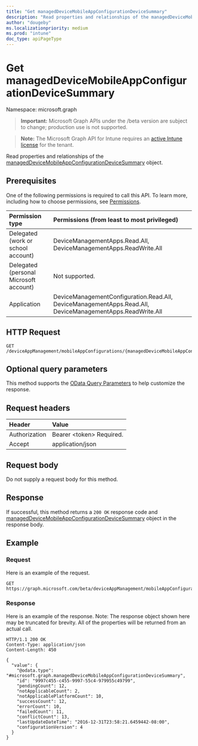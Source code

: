 ```yaml
---
title: "Get managedDeviceMobileAppConfigurationDeviceSummary"
description: "Read properties and relationships of the managedDeviceMobileAppConfigurationDeviceSummary object."
author: "dougeby"
ms.localizationpriority: medium
ms.prod: "intune"
doc_type: apiPageType
---
```


# Get managedDeviceMobileAppConfigurationDeviceSummary

Namespace: microsoft.graph

> **Important:** Microsoft Graph APIs under the /beta version are subject to change; production use is not supported.

> **Note:** The Microsoft Graph API for Intune requires an [active Intune license](https://go.microsoft.com/fwlink/?linkid=839381) for the tenant.

Read properties and relationships of the [managedDeviceMobileAppConfigurationDeviceSummary](../resources/intune-apps-manageddevicemobileappconfigurationdevicesummary.md) object.

## Prerequisites
One of the following permissions is required to call this API. To learn more, including how to choose permissions, see [Permissions](/graph/permissions-reference).

|Permission type|Permissions (from least to most privileged)|
|:---|:---|
|Delegated (work or school account)|DeviceManagementApps.Read.All, DeviceManagementApps.ReadWrite.All|
|Delegated (personal Microsoft account)|Not supported.|
|Application|DeviceManagementConfiguration.Read.All, DeviceManagementApps.Read.All, DeviceManagementApps.ReadWrite.All|

## HTTP Request
<!-- {
  "blockType": "ignored"
}
-->
``` http
GET /deviceAppManagement/mobileAppConfigurations/{managedDeviceMobileAppConfigurationId}/deviceStatusSummary
```

## Optional query parameters
This method supports the [OData Query Parameters](/graph/query-parameters) to help customize the response.

## Request headers
|Header|Value|
|:---|:---|
|Authorization|Bearer &lt;token&gt; Required.|
|Accept|application/json|

## Request body
Do not supply a request body for this method.

## Response
If successful, this method returns a `200 OK` response code and [managedDeviceMobileAppConfigurationDeviceSummary](../resources/intune-apps-manageddevicemobileappconfigurationdevicesummary.md) object in the response body.

## Example

### Request
Here is an example of the request.
``` http
GET https://graph.microsoft.com/beta/deviceAppManagement/mobileAppConfigurations/{managedDeviceMobileAppConfigurationId}/deviceStatusSummary
```

### Response
Here is an example of the response. Note: The response object shown here may be truncated for brevity. All of the properties will be returned from an actual call.
``` http
HTTP/1.1 200 OK
Content-Type: application/json
Content-Length: 450

{
  "value": {
    "@odata.type": "#microsoft.graph.managedDeviceMobileAppConfigurationDeviceSummary",
    "id": "9997c455-c455-9997-55c4-979955c49799",
    "pendingCount": 12,
    "notApplicableCount": 2,
    "notApplicablePlatformCount": 10,
    "successCount": 12,
    "errorCount": 10,
    "failedCount": 11,
    "conflictCount": 13,
    "lastUpdateDateTime": "2016-12-31T23:58:21.6459442-08:00",
    "configurationVersion": 4
  }
}
```




